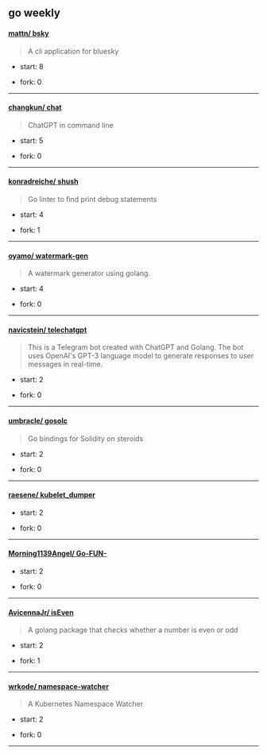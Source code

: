 ## go weekly

#### [mattn/ bsky](https://github.com/mattn/bsky)
>  A cli application for bluesky
+ start: 8
+ fork: 0
---
#### [changkun/ chat](https://github.com/changkun/chat)
>  ChatGPT in command line
+ start: 5
+ fork: 0
---
#### [konradreiche/ shush](https://github.com/konradreiche/shush)
>  Go linter to find print debug statements
+ start: 4
+ fork: 1
---
#### [oyamo/ watermark-gen](https://github.com/oyamo/watermark-gen)
>  A watermark generator using golang. 
+ start: 4
+ fork: 0
---
#### [navicstein/ telechatgpt](https://github.com/navicstein/telechatgpt)
>  This is a Telegram bot created with ChatGPT and Golang. The bot uses OpenAI's GPT-3 language model to generate responses to user messages in real-time.
+ start: 2
+ fork: 0
---
#### [umbracle/ gosolc](https://github.com/umbracle/gosolc)
>  Go bindings for Solidity on steroids
+ start: 2
+ fork: 0
---
#### [raesene/ kubelet_dumper](https://github.com/raesene/kubelet_dumper)
>  
+ start: 2
+ fork: 0
---
#### [Morning1139Angel/ Go-FUN-](https://github.com/Morning1139Angel/Go-FUN-)
>  
+ start: 2
+ fork: 0
---
#### [AvicennaJr/ isEven](https://github.com/AvicennaJr/isEven)
>  A golang package that checks whether a number is even or odd
+ start: 2
+ fork: 1
---
#### [wrkode/ namespace-watcher](https://github.com/wrkode/namespace-watcher)
>  A Kubernetes Namespace Watcher
+ start: 2
+ fork: 0
---